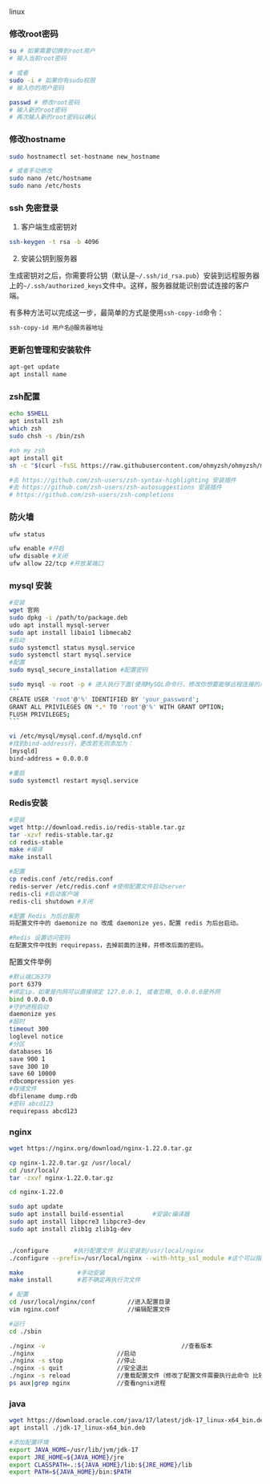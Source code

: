 linux

### 修改root密码

``` sh
su # 如果需要切换到root用户
# 输入当前root密码

# 或者
sudo -i # 如果你有sudo权限
# 输入你的用户密码

passwd # 修改root密码
# 输入新的root密码
# 再次输入新的root密码以确认
```



### 修改hostname

``` sh
sudo hostnamectl set-hostname new_hostname

# 或者手动修改
sudo nano /etc/hostname
sudo nano /etc/hosts

```



### ssh 免密登录

1. 客户端生成密钥对

``` sh
ssh-keygen -t rsa -b 4096

```

2. 安装公钥到服务器

生成密钥对之后，你需要将公钥（默认是`~/.ssh/id_rsa.pub`）安装到远程服务器上的`~/.ssh/authorized_keys`文件中。这样，服务器就能识别尝试连接的客户端。

有多种方法可以完成这一步，最简单的方式是使用`ssh-copy-id`命令：

```sh
ssh-copy-id 用户名@服务器地址
```



### 更新包管理和安装软件

``` sh
apt-get update
apt install name
```



### zsh配置

``` sh
echo $SHELL
apt install zsh
which zsh
sudo chsh -s /bin/zsh

#oh my zsh
apt install git
sh -c "$(curl -fsSL https://raw.githubusercontent.com/ohmyzsh/ohmyzsh/master/tools/install.sh)"

#去 https://github.com/zsh-users/zsh-syntax-highlighting 安装插件
#去 https://github.com/zsh-users/zsh-autosuggestions 安装插件
# https://github.com/zsh-users/zsh-completions
```



### 防火墙

``` sh
ufw status

ufw enable #开启
ufw disable #关闭
ufw allow 22/tcp #开放某端口

```



### mysql 安装

````sh
#安装
wget 官网
sudo dpkg -i /path/to/package.deb
udo apt install mysql-server
sudo apt install libaio1 libmecab2
#启动
sudo systemctl status mysql.service
sudo systemctl start mysql.service
#配置
sudo mysql_secure_installation #配置密码

sudo mysql -u root -p # 进入执行下面(使用MySQL命令行，修改你想要能够远程连接的用户的主机设置。以下命令以your_password为密码创建或更新一个root用户，允许该用户从任何主机连接。)
```
CREATE USER 'root'@'%' IDENTIFIED BY 'your_password';
GRANT ALL PRIVILEGES ON *.* TO 'root'@'%' WITH GRANT OPTION;
FLUSH PRIVILEGES;
```

vi /etc/mysql/mysql.conf.d/mysqld.cnf
#找到bind-address行，更改若无则添加为：
[mysqld]
bind-address = 0.0.0.0

#重启
sudo systemctl restart mysql.service

````



### Redis安装

``` sh
#安装
wget http://download.redis.io/redis-stable.tar.gz
tar -xzvf redis-stable.tar.gz
cd redis-stable
make #编译
make install

#配置
cp redis.conf /etc/redis.conf
redis-server /etc/redis.conf #使用配置文件启动server
redis-cli #启动客户端
redis-cli shutdown #关闭

#配置 Redis 为后台服务
将配置文件中的 daemonize no 改成 daemonize yes，配置 redis 为后台启动。

#Redis 设置访问密码
在配置文件中找到 requirepass，去掉前面的注释，并修改后面的密码。

```

配置文件举例

``` sh
#默认端口6379
port 6379
#绑定ip，如果是内网可以直接绑定 127.0.0.1, 或者忽略, 0.0.0.0是外网
bind 0.0.0.0
#守护进程启动
daemonize yes
#超时
timeout 300
loglevel notice
#分区
databases 16
save 900 1
save 300 10
save 60 10000
rdbcompression yes
#存储文件
dbfilename dump.rdb
#密码 abcd123
requirepass abcd123
```



### nginx

``` sh
wget https://nginx.org/download/nginx-1.22.0.tar.gz

cp nginx-1.22.0.tar.gz /usr/local/
cd /usr/local/
tar -zxvf nginx-1.22.0.tar.gz

cd nginx-1.22.0   

sudo apt update
sudo apt install build-essential		#安装c编译器
sudo apt install libpcre3 libpcre3-dev
sudo apt install zlib1g zlib1g-dev


./configure       #执行配置文件 默认安装到/usr/local/nginx
./configure --prefix=/usr/local/nginx --with-http_ssl_module #这个可以指定路径

make               #手动安装
make install       #若不确定再执行次文件

# 配置
cd /usr/local/nginx/conf         //进入配置目录
vim nginx.conf                   //编辑配置文件

#运行
cd ./sbin

./nginx -v										//查看版本
./nginx                       //启动
./nginx -s stop               //停止
./nginx -s quit               //安全退出
./nginx -s reload             //重载配置文件（修改了配置文件需要执行此命令 比较常用）
ps aux|grep nginx             //查看ngnix进程

```



### java

``` sh
wget https://download.oracle.com/java/17/latest/jdk-17_linux-x64_bin.deb
apt install ./jdk-17_linux-x64_bin.deb

#添加配置环境
export JAVA_HOME=/usr/lib/jvm/jdk-17
export JRE_HOME=${JAVA_HOME}/jre
export CLASSPATH=.:${JAVA_HOME}/lib:${JRE_HOME}/lib
export PATH=${JAVA_HOME}/bin:$PATH

```
